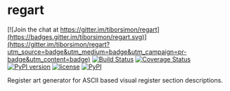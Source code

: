 # regart

[![Join the chat at https://gitter.im/tiborsimon/regart](https://badges.gitter.im/tiborsimon/regart.svg)](https://gitter.im/tiborsimon/regart?utm_source=badge&utm_medium=badge&utm_campaign=pr-badge&utm_content=badge)
[![Build Status](https://travis-ci.org/tiborsimon/regart.svg?branch=master)](https://travis-ci.org/tiborsimon/regart)
[![Coverage Status](https://coveralls.io/repos/github/tiborsimon/regart/badge.svg?branch=master)](https://coveralls.io/github/tiborsimon/regart?branch=master)
[![PyPI version](https://img.shields.io/pypi/v/regart.svg?maxAge=2592)](https://pypi.python.org/pypi?name=regarts&:action=display)
[![license](https://img.shields.io/github/license/tiborsimon/regart.svg?maxAge=2592000)](https://github.com/tiborsimon/regart#license)
[![PyPI](https://img.shields.io/pypi/dm/regart.svg?maxAge=2592000)](https://pypi.python.org/pypi?name=regart&:action=display)


Register art generator for ASCII based visual register section descriptions.




